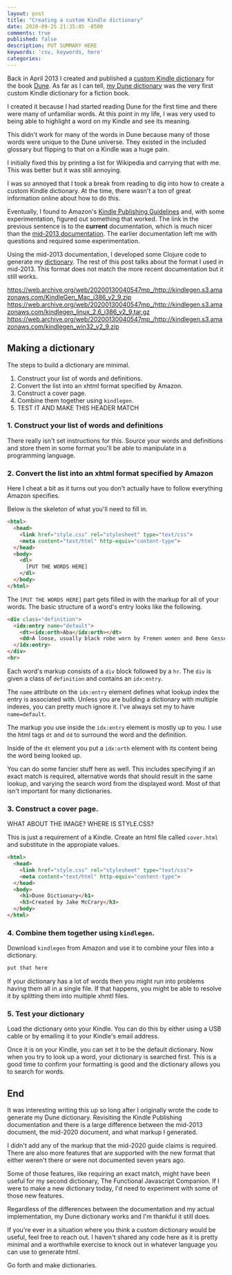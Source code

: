```yaml
---
layout: post
title: "Creating a custom Kindle dictionary"
date: 2020-09-25 21:35:05 -0500
comments: true
published: false
description: PUT SUMMARY HERE 
keywords: 'csv, keywords, here'
categories: 
---
```


Back in April 2013 I created and published a [custom Kindle dictionary](https://gumroad.com/l/dune-dictionary) for the book [Dune](http://www.amazon.com/gp/product/B00B7NPRY8/ref=as_li_tl?ie=UTF8&camp=1789&creative=390957&creativeASIN=B00B7NPRY8&linkCode=as2&tag=jakemccrary08-20&linkId=LC2NFEXWA7JXW57B).
As far as I can tell, [my Dune dictionary](https://gumroad.com/l/dune-dictionary) was the very first custom Kindle dictionary for a fiction book.

I created it because I had started reading Dune for the first time and there were many of unfamiliar words.
At this point in my life, I was very used to being able to highlight a word on my Kindle and see its meaning.

This didn't work for many of the words in Dune because many of those words were unique to the Dune universe.
They existed in the included glossary but flipping to that on a Kindle was a huge pain.

I initially fixed this by printing a list for Wikipedia and carrying that with me.
This was better but it was still annoying.

I was so annoyed that I took a break from reading to dig into how to create a custom Kindle dictionary.
At the time, there wasn't a ton of great information online about how to do this.

Eventually, I found to Amazon's [Kindle Publishing Guidelines](https://s3.amazonaws.com/kindlegen/AmazonKindlePublishingGuidelines.pdf) and, with some experimentation, figured out something that worked.
The link in the previous sentence is to the **current** documentation, which is much nicer than the [mid-2013 documentation](https://web.archive.org/web/20130408183149/http://s3.amazonaws.com/kindlegen/AmazonKindlePublishingGuidelines.pdf).
The earlier documentation left me with questions and required some experimentation.

Using the mid-2013 documentation, I developed some Clojure code to generate my [dictionary](https://gumroad.com/l/dune-dictionary).
The rest of this post talks about the format I used in mid-2013.
This format does not match the more recent documentation but it still works.

https://web.archive.org/web/20200130040547mp_/http://kindlegen.s3.amazonaws.com/KindleGen_Mac_i386_v2_9.zip
https://web.archive.org/web/20200130040547mp_/http://kindlegen.s3.amazonaws.com/kindlegen_linux_2.6_i386_v2_9.tar.gz
https://web.archive.org/web/20200130040547mp_/http://kindlegen.s3.amazonaws.com/kindlegen_win32_v2_9.zip

## Making a dictionary

The steps to build a dictionary are minimal.

1. Construct your list of words and definitions.
1. Convert the list into an xhtml format specified by Amazon.
1. Construct a cover page.
1. Combine them together using `kindlegen`.
1. TEST IT AND MAKE THIS HEADER MATCH

### 1. Construct your list of words and definitions

There really isn't set instructions for this.
Source your words and definitions and store them in some format you'll be able to manipulate in a programming language.

### 2. Convert the list into an xhtml format specified by Amazon

Here I cheat a bit as it turns out you don't actually have to follow everything Amazon specifies.

Below is the skeleton of what you'll need to fill in.

```html
<html>
  <head>
    <link href="style.css" rel="stylesheet" type="text/css">
    <meta content="text/html" http-equiv="content-type">
  </head>
  <body>
    <dl>
      [PUT THE WORDS HERE]
    </dl>
  </body>
</html>
```

The `[PUT THE WORDS HERE]` part gets filled in with the markup for all of your words.
The basic structure of a word's entry looks like the following.

```html
<div class="definition">
  <idx:entry name="default">
    <dt><idx:orth>Aba</idx:orth></dt>
    <dd>A loose, usually black robe worn by Fremen women and Bene Gesserit sisters.</dd>
  </idx:entry>
</div>
<hr>
```

Each word's markup consists of a `div` block followed by a `hr`.
The `div` is given a class of `definition` and contains an `idx:entry`.

The `name` attribute on the `idx:entry` element defines what lookup index the entry is associated with.
Unless you are building a dictionary with multiple indexes, you can pretty much ignore it.
I've always set my to have `name=default`.

The markup you use inside the `idx:entry` element is mostly up to you.
I use the html tags `dt` and `dd` to surround the word and the definition.

Inside of the `dt` element you put a `idx:orth` element with its content being the word being looked up.

You can do some fancier stuff here as well.
This includes specifying if an exact match is required, alternative words that should result in the same lookup, and varying the search word from the displayed word.
Most of that isn't important for many dictionaries.

### 3. Construct a cover page.

WHAT ABOUT THE IMAGE? WHERE IS STYLE.CSS?

This is just a requirement of a Kindle.
Create an html file called `cover.html` and substitute in the appropiate values.

```html
<html>
  <head>
    <link href="style.css" rel="stylesheet" type="text/css">
    <meta content="text/html" http-equiv="content-type">
  </head>
  <body>
    <h1>Dune Dictionary</h1>
    <h3>Created by Jake McCrary</h3>
  </body>
</html>
```

### 4. Combine them together using `kindlegen`.

Download `kindlegen` from Amazon and use it to combine your files into a dictionary.

```bash
put that here
```

If your dictionary has a lot of words then you might run into problems having them all in a single file.
If that happens, you might be able to resolve it by splitting them into multiple xhmtl files.

### 5. Test your dictionary

Load the dictionary onto your Kindle.
You can do this by either using a USB cable or by emailing it to your Kindle's email address.

Once it is on your Kindle, you can set it to be the default dictionary.
Now when you try to look up a word, your dictionary is searched first.
This is a good time to confirm your formatting is good and the dictionary allows you to search for words.

## End

It was interesting writing this up so long after I originally wrote the code to generate my Dune dictionary.
Revisiting the Kindle Publishing documentation and there is a large difference between the mid-2013 document, the mid-2020 document, and what markup I generated.

I didn't add any of the markup that the mid-2020 guide claims is required.
There are also more features that are supported with the new format that either weren't there or were not documented seven years ago.

Some of those features, like requiring an exact match, might have been useful for my second dictionary, The Functional Javascript Companion.
If I were to make a new dictionary today, I'd need to experiment with some of those new features.

Regardless of the differences between the documentation and my actual implementation, my Dune dictionary works and I'm thankful it still does.

If you're ever in a situation where you think a custom dictionary would be useful, feel free to reach out.
I haven't shared any code here as it is pretty minimal and a worthwhile exercise to knock out in whatever language you can use to generate html.

Go forth and make dictionaries.

